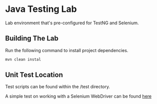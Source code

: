 # Java Testing Lab
Lab environment that's pre-configured for TestNG and Selenium.

## Building The Lab
Run the following command to install project dependencies.
```bash
mvn clean instal
```

## Unit Test Location
Test scripts can be found within the /test directory.

A simple test on working with a Selenium WebDriver can be found [here](src/test/java/lab/selenium/WebDriver_Example.java)
